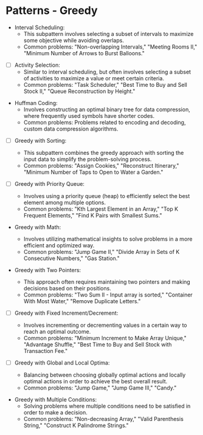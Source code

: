 # Patterns - Greedy

- Interval Scheduling:
    * This subpattern involves selecting a subset of intervals to maximize some objective while avoiding overlaps.
    * Common problems: "Non-overlapping Intervals," "Meeting Rooms II," "Minimum Number of Arrows to Burst Balloons."

- [ ] Activity Selection:
    * Similar to interval scheduling, but often involves selecting a subset of activities to maximize a value or meet certain criteria.
    * Common problems: "Task Scheduler," "Best Time to Buy and Sell Stock II," "Queue Reconstruction by Height."

- Huffman Coding:
    * Involves constructing an optimal binary tree for data compression, where frequently used symbols have shorter codes.
    * Common problems: Problems related to encoding and decoding, custom data compression algorithms.

- [ ] Greedy with Sorting:
    * This subpattern combines the greedy approach with sorting the input data to simplify the problem-solving process.
    * Common problems: "Assign Cookies," "Reconstruct Itinerary," "Minimum Number of Taps to Open to Water a Garden."

- [ ] Greedy with Priority Queue:
    * Involves using a priority queue (heap) to efficiently select the best element among multiple options.
    * Common problems: "Kth Largest Element in an Array," "Top K Frequent Elements," "Find K Pairs with Smallest Sums."

- Greedy with Math:
    * Involves utilizing mathematical insights to solve problems in a more efficient and optimized way.
    * Common problems: "Jump Game II," "Divide Array in Sets of K Consecutive Numbers," "Gas Station."

- Greedy with Two Pointers:
    * This approach often requires maintaining two pointers and making decisions based on their positions.
    * Common problems: "Two Sum II - Input array is sorted," "Container With Most Water," "Remove Duplicate Letters."

- [ ] Greedy with Fixed Increment/Decrement:
    * Involves incrementing or decrementing values in a certain way to reach an optimal outcome.
    * Common problems: "Minimum Increment to Make Array Unique," "Advantage Shuffle," "Best Time to Buy and Sell Stock with Transaction Fee."

- [ ] Greedy with Global and Local Optima:
    * Balancing between choosing globally optimal actions and locally optimal actions in order to achieve the best overall result.
    * Common problems: "Jump Game," "Jump Game III," "Candy."

- Greedy with Multiple Conditions:
    * Solving problems where multiple conditions need to be satisfied in order to make a decision.
    * Common problems: "Non-decreasing Array," "Valid Parenthesis String," "Construct K Palindrome Strings."

